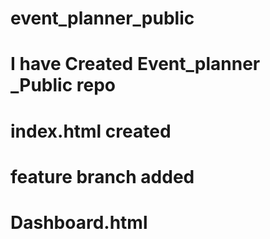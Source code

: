 # event_planner_public
# I have Created Event_planner _Public repo

# index.html created
# feature branch added 
#  Dashboard.html